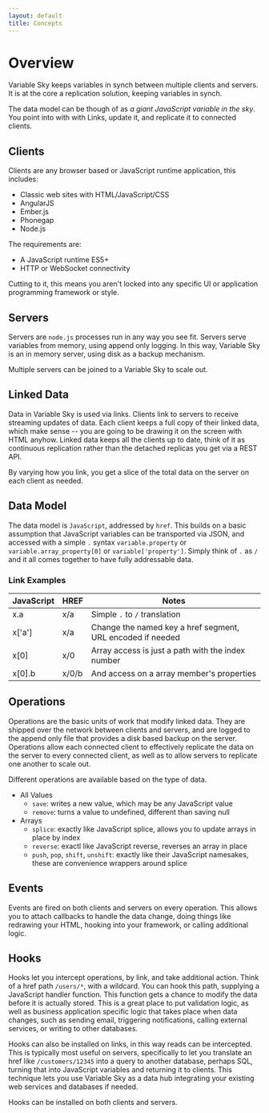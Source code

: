 ```yaml
---
layout: default
title: Concepts
---
```


# Overview
Variable Sky keeps variables in synch between multiple clients and
servers. It is at the core a replication solution, keeping variables in
synch.

The data model can be though of as _a giant JavaScript variable in the
sky_. You point into with with Links, update it, and replicate it to
connected clients.

## Clients
Clients are any browser based or JavaScript runtime application, this
includes:

* Classic web sites with HTML/JavaScript/CSS
* AngularJS
* Ember.js
* Phonegap
* Node.js

The requirements are:

* A JavaScript runtime ES5+
* HTTP or WebSocket connectivity

Cutting to it, this means you aren't locked into any specific UI or
application programming framework or style.

## Servers
Servers are `node.js` processes run in any way you see fit. Servers
serve variables from memory, using append only logging. In this way,
Variable Sky is an in memory server, using disk as a backup mechanism.

Multiple servers can be joined to a Variable Sky to scale out.

## Linked Data
Data in Variable Sky is used via links. Clients link to servers to
receive streaming updates of data. Each client keeps a full copy of
their linked data, which make sense -- you are going to be drawing it on
the screen with HTML anyhow. Linked data keeps all the clients up to
date, think of it as continuous replication rather than the detached
replicas you get via a REST API.

By varying how you link, you get a slice of the total data on the server
on each client as needed.

## Data Model
The data model is `JavaScript`, addressed by `href`. This builds on a
basic assumption that JavaScript variables can be transported via JSON,
and accessed with a simple `.` syntax `variable.property` or
`variable.array_property[0]` or `variable['property']`. Simply think of
`.` as `/` and it all comes together to have fully addressable data.

### Link Examples
| JavaScript | HREF | Notes |
| ---------- | ---- | ----- |
| x.a | x/a | Simple `.` to `/` translation |
| x['a'] | x/a | Change the named key a href segment, URL encoded if needed |
| x[0] | x/0 | Array access is just a path with the index number |
| x[0].b | x/0/b| And access on a array member's properties |

## Operations
Operations are the basic units of work that modify linked data. They are
shipped over the network between clients and servers, and are logged to
the append only file that provides a disk based backup on the server.
Operations allow each connected client to effectively replicate the data
on the server to every connected client, as well as to allow servers to
replicate one another to scale out.

Different operations are available based on the type of data.

* All Values
  * `save`: writes a new value, which may be any JavaScript value
  * `remove`: turns a value to undefined, different than saving null
* Arrays
  * `splice`: exactly like JavaScript splice, allows you to update
    arrays in place by index
  * `reverse`: exactl like JavaScript reverse, reverses an array in
    place
  * `push`, `pop`, `shift`, `unshift`: exactly like their JavaScript
    namesakes, these are convenience wrappers around splice

## Events
Events are fired on both clients and servers on every operation. This
allows you to attach callbacks to handle the data change, doing things
like redrawing your HTML, hooking into your framework, or calling
additional logic.

## Hooks
Hooks let you intercept operations, by link, and take additional action.
Think of a href path `/users/*`, with a wildcard. You can hook this
path, supplying a JavaScript handler function. This function gets a
chance to modify the data before it is actually stored. This is a great
place to put validation logic, as well as business application specific
logic that takes place when data changes, such as sending email,
triggering notifications, calling external services, or writing to other
databases.

Hooks can also be installed on links, in this way reads can be
intercepted. This is typically most useful on servers, specifically to
let you translate an href like `/customers/12345` into a query to
another database, perhaps SQL, turning that into JavaScript variables
and returning it to clients. This technique lets you use Variable Sky as
a data hub integrating your existing web services and databases if
needed.

Hooks can be installed on both clients and servers.
